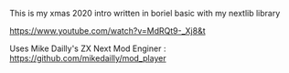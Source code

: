 This is my xmas 2020 intro written in boriel basic with my nextlib library 

https://www.youtube.com/watch?v=MdRQt9-_Xj8&t

Uses Mike Dailly's ZX Next Mod Enginer : https://github.com/mikedailly/mod_player
